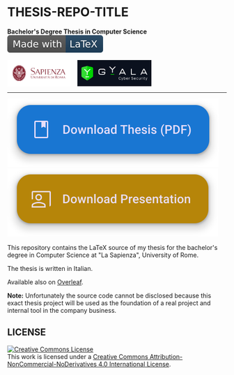 # THESIS-REPO-TITLE

**Bachelor's Degree Thesis in Computer Science**
<a href="https://www.overleaf.com/read/xdjkjrjcqyym">
    <img src=".github/assets/made-with-latex.svg" alt="Made with LaTeX">
</a>

<div style="display: flex; align-items: center;">
<img src=".github/assets/sapienza.png" height="60" style="background-color: #d2d2d2; margin-right: 16px;">
<img src=".github/assets/gyala.svg" width="170" style="background-color: #303030; max-height: 60px; ">
</div>

---

<a href="https://simonesestito.github.io/THESIS-REPO-TITLE/">
    <img src=".github/assets/thesis-button.svg" alt="Download Thesis">
</a>
<a href="https://example.com">
    <img src=".github/assets/presentation-button.svg" alt="Download Presentation">
</a>

This repository contains the LaTeX source of my thesis for the bachelor's degree
in Computer Science at "La Sapienza", University of Rome.

The thesis is written in Italian.

Available also on [Overleaf](https://www.overleaf.com/read/xdjkjrjcqyym).

**Note:**
Unfortunately the source code cannot be disclosed
because this exact thesis project will be used as
the foundation of a real project and internal tool in the company business.

## LICENSE

<a rel="license" href="http://creativecommons.org/licenses/by-nc-nd/4.0/"><img alt="Creative Commons License" style="border-width:0" src="https://i.creativecommons.org/l/by-nc-nd/4.0/88x31.png" /></a><br />This work is licensed under a <a rel="license" href="http://creativecommons.org/licenses/by-nc-nd/4.0/">Creative Commons Attribution-NonCommercial-NoDerivatives 4.0 International License</a>.

